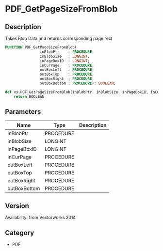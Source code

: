 # PDF_GetPageSizeFromBlob

## Description
Takes Blob Data and returns corresponding page rect

```pascal
FUNCTION PDF_GetPageSizeFromBlob(
				inBlobPtr    : PROCEDURE;
				inBlobSize   : LONGINT;
				inPageBoxID  : LONGINT;
				inCurPage    : PROCEDURE;
				outBoxLeft   : PROCEDURE;
				outBoxTop    : PROCEDURE;
				outBoxRight  : PROCEDURE;
				outBoxBottom : PROCEDURE): BOOLEAN;
```

```python
def vs.PDF_GetPageSizeFromBlob(inBlobPtr, inBlobSize, inPageBoxID, inCurPage, outBoxLeft, outBoxTop, outBoxRight,  outBoxBottom):
    return BOOLEAN
```

## Parameters
|Name|Type|Description|
|---|---|---|
|inBlobPtr|PROCEDURE|   |
|inBlobSize|LONGINT|   |
|inPageBoxID|LONGINT|   |
|inCurPage|PROCEDURE|   |
|outBoxLeft|PROCEDURE|   |
|outBoxTop|PROCEDURE|   |
|outBoxRight|PROCEDURE|   |
|outBoxBottom|PROCEDURE|   |

## Version
Availability: from Vectorworks 2014

## Category
* PDF

